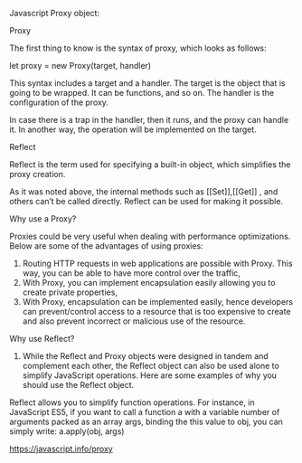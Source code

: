 Javascript Proxy object:

Proxy

The first thing to know is the syntax of proxy, which looks as follows:

let proxy = new Proxy(target, handler)

This syntax includes a target and a handler. The target is the object that is going to be wrapped. It can be functions, and so on. The handler is the configuration of the proxy.

In case there is a trap in the handler, then it runs, and the proxy can handle it. In another way, the operation will be implemented on the target.

Reflect

Reflect is the term used for specifying a built-in object, which simplifies the proxy creation.

As it was noted above, the internal methods such as [[Set]],[[Get]] , and others can’t be called directly. Reflect can be used for making it possible.

Why use a Proxy?

Proxies could be very useful when dealing with performance optimizations. Below are some of the advantages of using proxies:

  1) Routing HTTP requests in web applications are possible with Proxy. This way, you can be able to have more control over the traffic,
  2) With Proxy, you can implement encapsulation easily allowing you to create private properties,
  3) With Proxy, encapsulation can be implemented easily, hence developers can prevent/control access to a resource that is too expensive to create and also prevent incorrect or malicious use of the resource.

Why use Reflect?

  1) While the Reflect and Proxy objects were designed in tandem and complement each other, the Reflect object can also be used alone to simplify JavaScript operations. Here are some examples of why you should use the Reflect object.

Reflect allows you to simplify function operations. For instance, in JavaScript ES5, if you want to call a function a with a variable number of arguments packed as an array args, binding the this value to obj, you can simply write:
a.apply(obj, args)


https://javascript.info/proxy
